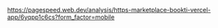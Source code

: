 https://pagespeed.web.dev/analysis/https-marketplace-bookti-vercel-app/6yqpp1c6cs?form_factor=mobile